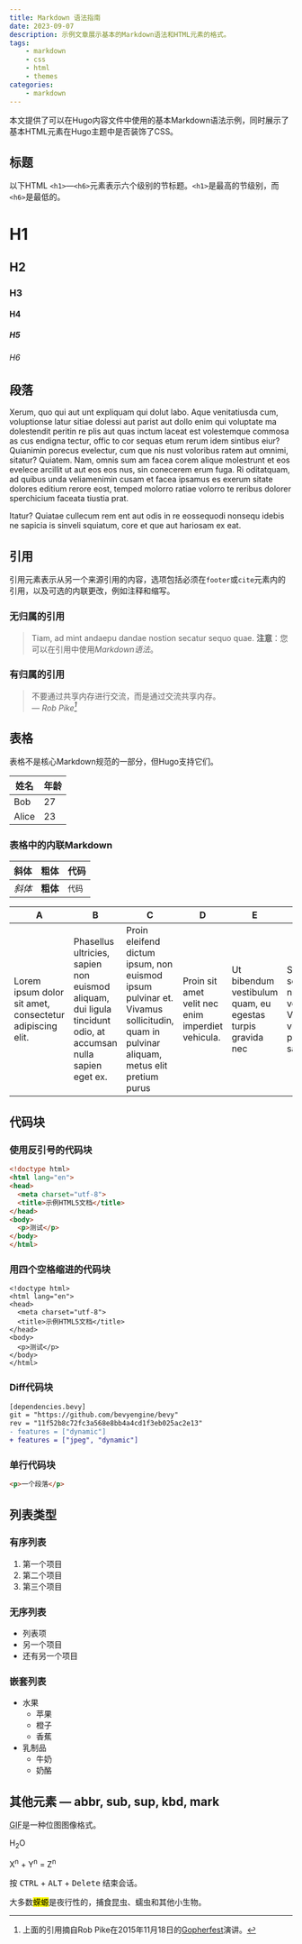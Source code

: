 ```yaml
---
title: Markdown 语法指南
date: 2023-09-07
description: 示例文章展示基本的Markdown语法和HTML元素的格式。
tags:
    - markdown
    - css
    - html
    - themes
categories:
    - markdown
---
```


本文提供了可以在Hugo内容文件中使用的基本Markdown语法示例，同时展示了基本HTML元素在Hugo主题中是否装饰了CSS。

<!--more-->

## 标题

以下HTML `<h1>`—`<h6>`元素表示六个级别的节标题。`<h1>`是最高的节级别，而`<h6>`是最低的。

# H1
## H2
### H3
#### H4
##### H5
###### H6

## 段落

Xerum, quo qui aut unt expliquam qui dolut labo. Aque venitatiusda cum, voluptionse latur sitiae dolessi aut parist aut dollo enim qui voluptate ma dolestendit peritin re plis aut quas inctum laceat est volestemque commosa as cus endigna tectur, offic to cor sequas etum rerum idem sintibus eiur? Quianimin porecus evelectur, cum que nis nust voloribus ratem aut omnimi, sitatur? Quiatem. Nam, omnis sum am facea corem alique molestrunt et eos evelece arcillit ut aut eos eos nus, sin conecerem erum fuga. Ri oditatquam, ad quibus unda veliamenimin cusam et facea ipsamus es exerum sitate dolores editium rerore eost, temped molorro ratiae volorro te reribus dolorer sperchicium faceata tiustia prat.

Itatur? Quiatae cullecum rem ent aut odis in re eossequodi nonsequ idebis ne sapicia is sinveli squiatum, core et que aut hariosam ex eat.

## 引用

引用元素表示从另一个来源引用的内容，选项包括必须在`footer`或`cite`元素内的引用，以及可选的内联更改，例如注释和缩写。

### 无归属的引用

> Tiam, ad mint andaepu dandae nostion secatur sequo quae.
> **注意**：您可以在引用中使用*Markdown语法*。

### 有归属的引用

> 不要通过共享内存进行交流，而是通过交流共享内存。<br>
> — <cite>Rob Pike[^1]</cite>

[^1]: 上面的引用摘自Rob Pike在2015年11月18日的[Gopherfest](https://www.youtube.com/watch?v=PAAkCSZUG1c)演讲。

## 表格

表格不是核心Markdown规范的一部分，但Hugo支持它们。

   姓名 | 年龄
--------|------
    Bob | 27
  Alice | 23

### 表格中的内联Markdown

| 斜体   | 粗体     | 代码   |
| --------  | -------- | ------ |
| *斜体* | **粗体** | `代码` |

| A                                                        | B                                                                                                             | C                                                                                                                                    | D                                                 | E                                                          | F                                                                    |
|----------------------------------------------------------|---------------------------------------------------------------------------------------------------------------|--------------------------------------------------------------------------------------------------------------------------------------|---------------------------------------------------|------------------------------------------------------------|----------------------------------------------------------------------|
| Lorem ipsum dolor sit amet, consectetur adipiscing elit. | Phasellus ultricies, sapien non euismod aliquam, dui ligula tincidunt odio, at accumsan nulla sapien eget ex. | Proin eleifend dictum ipsum, non euismod ipsum pulvinar et. Vivamus sollicitudin, quam in pulvinar aliquam, metus elit pretium purus | Proin sit amet velit nec enim imperdiet vehicula. | Ut bibendum vestibulum quam, eu egestas turpis gravida nec | Sed scelerisque nec turpis vel viverra. Vivamus vitae pretium sapien |

## 代码块
### 使用反引号的代码块

```html
<!doctype html>
<html lang="en">
<head>
  <meta charset="utf-8">
  <title>示例HTML5文档</title>
</head>
<body>
  <p>测试</p>
</body>
</html>
```

### 用四个空格缩进的代码块

    <!doctype html>
    <html lang="en">
    <head>
      <meta charset="utf-8">
      <title>示例HTML5文档</title>
    </head>
    <body>
      <p>测试</p>
    </body>
    </html>

### Diff代码块

```diff
[dependencies.bevy]
git = "https://github.com/bevyengine/bevy"
rev = "11f52b8c72fc3a568e8bb4a4cd1f3eb025ac2e13"
- features = ["dynamic"]
+ features = ["jpeg", "dynamic"]
```

### 单行代码块

```html
<p>一个段落</p>
```

## 列表类型

### 有序列表

1. 第一个项目
2. 第二个项目
3. 第三个项目

### 无序列表

* 列表项
* 另一个项目
* 还有另一个项目

### 嵌套列表

* 水果
  * 苹果
  * 橙子
  * 香蕉
* 乳制品
  * 牛奶
  * 奶酪

## 其他元素 — abbr, sub, sup, kbd, mark

<abbr title="图形交换格式">GIF</abbr>是一种位图图像格式。

H<sub>2</sub>O

X<sup>n</sup> + Y<sup>n</sup> = Z<sup>n</sup>

按 <kbd>CTRL</kbd> + <kbd>ALT</kbd> + <kbd>Delete</kbd> 结束会话。

大多数<mark>蝾螈</mark>是夜行性的，捕食昆虫、蠕虫和其他小生物。
